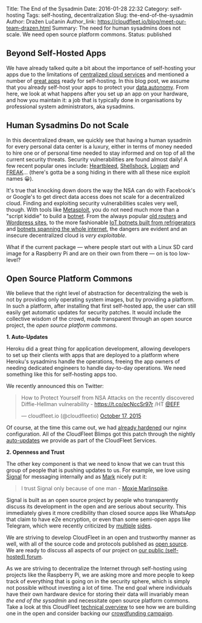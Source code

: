 Title: The End of the Sysadmin
Date: 2016-01-28 22:32
Category: self-hosting
Tags: self-hosting, decentralization
Slug: the-end-of-the-sysadmin
Author: Dražen Lučanin
Author_link: https://cloudfleet.io/blog/meet-our-team-drazen.html
Summary: The need for human sysadmins does not scale. We need open source platform commons.
Status: published

## Beyond Self-Hosted Apps

We have already talked quite a bit about the importance of self-hosting
your apps due to the limitations of
[centralized cloud services][cloud-limitations]
and mentioned a number of [great apps][tools] ready for self-hosting.
In this blog post, we assume that you already self-host your apps
to protect your [data autonomy][data-autonomy].
From here, we look at what happens after you set up an app on your hardware,
and how you maintain it:
a job that is typically done in organisations
by professional system administrators, aka sysadmins.


## Human Sysadmins Do not Scale

In this decentralized dream, we quickly see that having a human sysadmin for
every personal data center is a luxury, either in terms of money needed to
hire one or of personal time needed to stay informed and on top of
all the current security threats. Security vulnerabilities are found almost
daily! A few recent popular ones include: [Heartbleed](http://heartbleed.com/),
[Shellshock](https://en.wikipedia.org/wiki/Shellshock_%28software_bug%29),
[Logjam](https://weakdh.org/) and [FREAK](https://freakattack.com/)...
(there's gotta be a song hiding in there with
all these nice exploit names 😀).

It's true that knocking down doors the way the NSA can do with Facebook's or
Google's to get direct data access does not scale for a decentralized cloud.
Finding and exploiting security vulnerabilities scales very well, though.
With tools like [Metasploit][], you do not need much more than a "script
kiddie" to build a [botnet][]. From the always popular
[old routers][router-botnet]
and [Wordpress sites][wordpress-botnet], to the more fashionable
[IoT botnets built from refrigerators][iot-botnet] and
[botnets spanning the whole internet][large-botnet], the dangers are evident and
an insecure decentralized cloud is *very exploitable*.

What if the current package — where people start out with a Linux SD card image
for a Raspberry Pi and are on their own from there — on is too low-level?


## Open Source Platform Commons

We believe that the right level of abstraction for decentralizing the web is not
by providing only operating system images, but by providing a platform.
In such a platform, after installing that first self-hosted app,
the user can still easily get
automatic updates for security patches. It would include the collective wisdom
of the crowd, made transparent through an open source project,
the *open source platform commons*.

**1. Auto-Updates**

Heroku did a great thing for application development, allowing developers to
set up their clients with apps that are deployed to a platform where Heroku's
sysadmins handle the operations, freeing the app owners of needing dedicated
engineers to handle day-to-day operations. We need something like this for
self-hosting apps too.

We recently announced this on Twitter:

<blockquote class="twitter-tweet" lang="en"><p lang="en" dir="ltr">How to Protect Yourself from NSA Attacks on the recently discovered Diffie-Hellman vulnerability - <a href="https://t.co/pcNccSr97r">https://t.co/pcNccSr97r</a> /HT <a href="https://twitter.com/EFF">@EFF</a></p>&mdash; cloudfleet.io (@cloudfleetio) <a href="https://twitter.com/cloudfleetio/status/655420616200298496">October 17, 2015</a></blockquote>
<script async src="//platform.twitter.com/widgets.js" charset="utf-8"></script>

Of course, at the time this came out, we had [already hardened][nginx-fix]
our nginx configuration. All of the CloudFleet Blimps got this patch through
the nightly [auto-updates][auto-updates] we provide as part of the CloudFleet
Services.

**2. Openness and Trust**

The other key component is that we need to know that we can trust this group of
people that is pushing updates to us. For example, we love using [Signal][]
for messaging internally and as [Mark][] nicely put it:

> I trust Signal only because of one man - [Moxie Marlinspike][moxie].

Signal is built as an open source project by people who transparently discuss
its development in the open and are serious about security. This immediately
gives it more credibility than closed source apps
like WhatsApp that claim to have e2e encryption,
or even than some semi-open apps like Telegram, which were recently
criticized by [multiple][telegram-attack1] [sides][telegram-attack2].

We are striving to develop CloudFleet in an open and trustworthy manner as well,
with all of the source code and protocols published as
[open source][cloudfleet-github]. We are ready to discuss all aspects of our
project on [our public (self-hosted) forum][forum].

As we are striving to decentralize the Internet through self-hosting using
projects like the Raspberry Pi, we are asking more and more people to keep track
of everything that is going on in the
security sphere, which is simply not possible without investing a lot of time.
The end goal where individuals have their own hardware device for storing their
data will invariably mean *the end of the sysadmin* and necessitate
open source platform commons. Take a look at this CloudFleet
[technical overview][] to see how we are building one in the open and
consider backing our [crowdfunding campaign][crowdfunding].

[forum]: https://discourse.cloudfleet.io/
[cloudfleet-github]: https://github.com/cloudfleet
[Signal]: https://whispersystems.org/
[Mark]: https://cloudfleet.io/blog/meet-our-team-mark.html
[auto-updates]: http://cloudfleet.readthedocs.org/en/latest/doc/technology/technology.html#architecture
[Metasploit]: https://www.metasploit.com/
[botnet]: https://en.wikipedia.org/wiki/Botnet#Illegal_botnets
[router-botnet]: https://voidsec.com/en/aethra-botnet-en/
[iot-botnet]: http://www.ibtimes.co.uk/spam-emails-are-being-sent-by-your-fridge-1432737
[wordpress-botnet]: http://arstechnica.com/security/2013/04/huge-attack-on-wordpress-sites-could-spawn-never-before-seen-super-botnet/
[large-botnet]: http://www.theregister.co.uk/2013/03/19/carna_botnet_ipv4_internet_map/
[data-autonomy]: https://cloudfleet.io/blog/introducing-data-autonomy.html
[cloud-limitations]: https://cloudfleet.io/blog/5-reasons-to-self-host.html
[nginx-fix]: https://github.com/cloudfleet/blimp-nginx/pull/1/files
[tools]: https://cloudfleet.io/blog/tools-to-take-back-control-over-your-data.html
[moxie]: https://en.wikipedia.org/wiki/Moxie_Marlinspike
[telegram-attack1]: http://www.alexrad.me/discourse/a-264-attack-on-telegram-and-why-a-super-villain-doesnt-need-it-to-read-your-telegram-chats.html
[telegram-attack2]: http://thoughtcrime.org/blog/telegram-crypto-challenge/
[crowdfunding]: https://www.indiegogo.com/projects/cloudfleet-your-private-encrypted-cloud-at-home/x/4096670#/
[technical overview]: http://cloudfleet.readthedocs.org/en/latest/doc/technology/technology.html
[cloudfleet]: https://cloudfleet.io/
